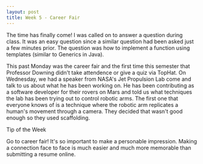```yaml
---
layout: post
title: Week 5 - Career Fair
---
```


The time has finally come! I was called on to answer a question during class. It was an easy question since a similar question had been asked just a few minutes prior. The question was how to implement a function using templates (similar to Generics in Java). 

This past Monday was the career fair and the first time this semester that Professor Downing didn't take attendence or give a quiz via TopHat. On Wednesday, we had a speaker from NASA's Jet Propulsion Lab come and talk to us about what he has been working on. He has been contributing as a software developer for their rovers on Mars and told us what techniques the lab has been trying out to control robotic arms. The first one that everyone knows of is a technique where the robotic arm replicates a human's movement through a camera. They decided that wasn't good enough so they used scaffolding.

Tip of the Week

Go to career fair! It's so important to make a personable impression. Making a connection face to face is much easier and much more memorable than submitting a resume online.

